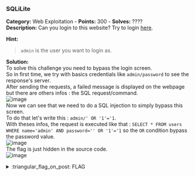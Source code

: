 ### SQLiLite
**Category:** Web Exploitation - **Points:** 300 - **Solves:** ????  
**Description:** Can you login to this website? Try to login [here](http://saturn.picoctf.net:62240/).   

**Hint:**
> `admin` is the user you want to login as.  

**Solution:**  
To solve this challenge you need to bypass the login screen.  
So in first time, we try with basics credentials like `admin/password` to see the response's server.  
After sending the requests, a failed message is displayed on the webpage but there are others infos : the SQL request/command.  
![image](https://user-images.githubusercontent.com/91023285/159963513-966fa3be-255f-4df0-8630-9a53c760bf88.png)  
Now we can see that we need to do a SQL injection to simply bypass this screen.  
To do that let's write this : `admin/' OR '1'='1`.  
With theses infos, the request is executed like that : `SELECT * FROM users WHERE name='admin' AND password='' OR '1'='1` so the `OR` condition bypass the password value.  
![image](https://user-images.githubusercontent.com/91023285/159965582-affdf4d0-23af-48ad-a4f5-cc3519787a69.png)  
The flag is just hidden in the source code.  
![image](https://user-images.githubusercontent.com/91023285/159965891-995d9993-f4fd-492f-a17d-f0b683ca80fc.png)


<details>
  <summary>:triangular_flag_on_post: FLAG</summary>

  ```
  picoCTF{L00k5_l1k3_y0u_solv3d_it_9b0a4e21}
  ```
</details>
